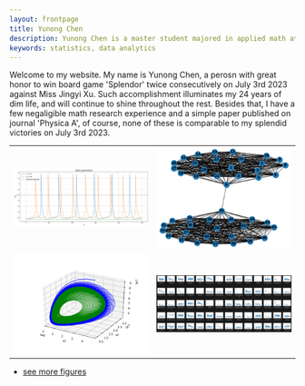 ```yaml
---
layout: frontpage
title: Yunong Chen
description: Yunong Chen is a master student majored in applied math at Columbia University.
keywords: statistics, data analytics
---
```


Welcome to my website. My name is Yunong Chen, a perosn with great honor to win board game 'Splendor' twice consecutively on July 3rd 2023 against Miss Jingyi Xu. Such accomplishment illuminates my 24 years of dim life, and will continue to shine throughout the rest. Besides that, I have a few negaligible math research experience and a simple paper published on journal 'Physica A', of course, none of these is comparable to my splendid victories on July 3rd 2023.


>>>>>>>
<table class="wide">
<tr>
  <td class="left">
    <a href="https://github.com/yunongch/simulation-of-a-common-neuron/blob/main/Project.ipynb">
        <img src="assets/publpics/spike.png" alt="R/qtlcharts example" title="R/qtlcharts example"/>
    </a>
  </td>
  <td class="right">
    <a href="https://github.com/yunongch/Ultimatum-game">
        <img src="assets/publpics/Figure_1.png" alt="Tian et
        al. (2016) Fig 4" title="Tian et al. (2016) Fig 4"/>
    </a>
  </td>
</tr>
<tr>
  <td class="left">
    <a href="https://github.com/yunongch/cancer-cell-population-dynamic">
        <img src="assets/publpics/Figure_2.png" alt="Broman et al. (2013) Fig 7" title="Broman et al. (2013) Fig 7"/>
    </a>
  </td>
  <td class="right">
    <a href="https://github.com/yunongch/twitter-study">
        <img src="assets/publpics/ffts.png" alt="Tian et al. (2015) Fig 4" title="Tian et al. (2015) Fig 4"/>
    </a>
  </td>
</tr>
</table>

<div class="navbar">
  <div class="navbar-inner">
      <ul class="nav">
          <li><a href="https://github.com/yunongch">see more figures</a></li>
      </ul>
  </div>
</div>
